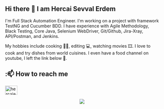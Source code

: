 ## Hi there 👋 I am Hercai Sevval Erdem

 I'm Full Stack Automation Engineer.  I'm working on a project with framework TestNG and Cucumber BDD. I have experience with Agile Methodology, Black Testing, Core Java, Selenium WebDriver, Git/Github, Jira-Xray, API/Postman, and Jenkins. 
 
 My hobbies include cooking 👩‍🍳, editing 💻, watching movies 🎞️. I love to cook and try dishes from world cuisines. I even have a food channel on youtube, I left the link below 🙂.

## :📫 How to reach me 
<a href="https://www.linkedin.com/in/hercaisevvalerdem/" target="blank"><img align="center" src="https://raw.githubusercontent.com/rahuldkjain/github-profile-readme-generator/master/src/images/icons/Social/linked-in-alt.svg" alt="hercaierdem" height="30" width="40" /></a>



<div align="center">
<img src="https://capsule-render.vercel.app/api?type=waving&color=5280e2&height=200&section=footer&text=I+Am+Open+To+Your+New+Ideas&fontSize=40&fontAlignY=65&desc=Please%20feel%20free%20for%20sharing%20your%20opinion🙏%20&descSize=20&descAlignY=88&animation=twinkling"/>
</div>

